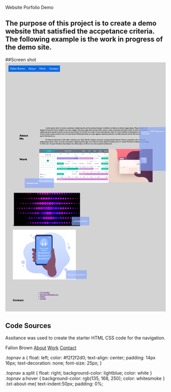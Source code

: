 Website Porfolio Demo

## The purpose of this project is to create a demo website that satisfied the accpetance criteria. The following example is the work in progress of the demo site. 

##Screen shot ![Website](assets/images/image.jpg)



## Code Sources
Assitance was used to create the starter HTML CSS code for the navigation. 

<div class="topnav">
          <a  class="href="#fallon brown">Fallon Brown</a>
          <a href="#about">About</a>
          <a href="#work">Work</a>
          <a href="#Contact">Contact</a>


.topnav a {
  float: left;
  color: #f2f2f2d0;
  text-align: center;
  padding: 14px 16px;
  text-decoration: none;
  font-size: 25px;
}

.topnav a.split {
  float: right;
  background-color: lightblue;
  color: white
}
.topnav a:hover {
  background-color: rgb(135, 168, 250);
  color: whitesmoke
}
.txt-about-me{
  text-indent:50px;
  padding: 0%;


